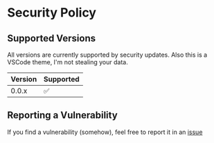 # Security Policy

## Supported Versions
All versions are currently supported by security updates. Also this is a VSCode theme, I'm not stealing your data.

| Version | Supported          |
| ------- | ------------------ |
| 0.0.x   | :white_check_mark: |

## Reporting a Vulnerability
If you find a vulnerability (somehow), feel free to report it in an [issue](https://github.com/vivian-dai/MangoTango/issues)
